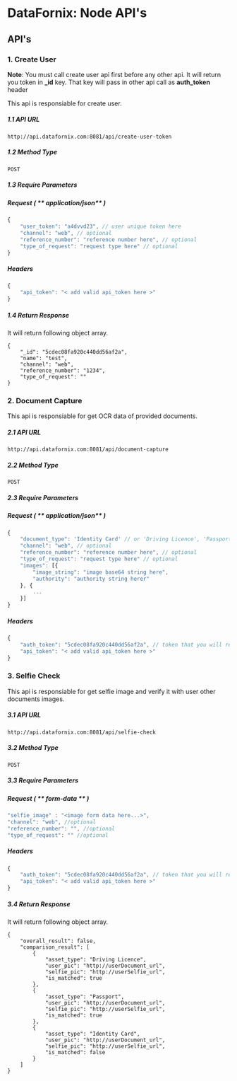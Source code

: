 DataFornix: Node API's
==================================

## API's

### 1. Create User

**Note**: You must call create user api first before any other api. It will return you token in **_id** key. That key will pass in other api call as **auth_token** header

This api is responsiable for create user.

##### 1.1 **API URL**  
`http://api.datafornix.com:8081/api/create-user-token`

##### 1.2 **Method Type**
`POST`

##### 1.3 **Require Parameters**

##### Request ( ** application/json**  )

````js
{
	"user_token": "a4dvvd23", // user unique token here
    "channel": "web", // optional
    "reference_number": "reference number here", // optional
    "type_of_request": "request type here" // optional
}
````

##### Headers

````js
{
    "api_token": "< add valid api_token here >"
}
````

##### 1.4 **Return Response**

It will return following object array.

```
{
    "_id": "5cdec08fa920c440dd56af2a",
    "name": "test",
    "channel": "web",
    "reference_number": "1234",
    "type_of_request": ""
}
```

### 2. Document Capture

This api is responsiable for get OCR data of provided documents. 

##### 2.1 **API URL**  
`http://api.datafornix.com:8081/api/document-capture`

##### 2.2 **Method Type**
`POST`

##### 2.3 **Require Parameters**

##### Request ( ** application/json**  )
````js
{
    "document_type": 'Identity Card' // or 'Driving Licence', 'Passport'
    "channel": "web", // optional
    "reference_number": "reference number here", // optional
    "type_of_request": "request type here" // optional
    "images": [{
        "image_string": "image base64 string here",
        "authority": "authority string herer"
    }, {
        ...
    }]
}
````

##### Headers

````js
{
    "auth_token": "5cdec08fa920c440dd56af2a", // token that you will receive in create-user => _id key response
    "api_token": "< add valid api_token here >"
}
````

### 3. Selfie Check

This api is responsiable for get selfie image and verify it with user other documents images.

##### 3.1 **API URL**  
`http://api.datafornix.com:8081/api/selfie-check`

##### 3.2 **Method Type**
`POST`

##### 3.3 **Require Parameters**

##### Request ( ** form-data **  )

````js
"selfie_image" : "<image form data here...>",
"channel": "web", //optional
"reference_number": "", //optional
"type_of_request": "" //optional
````

##### Headers

````js
{
    "auth_token": "5cdec08fa920c440dd56af2a", // token that you will receive in create-user => _id key response
    "api_token": "< add valid api_token here >"
}
````

##### 3.4 **Return Response**

It will return following object array.

```
{
    "overall_result": false,
    "comparison_result": [
        {
            "asset_type": "Driving Licence",
            "user_pic": "http://userDocument_url",
            "selfie_pic": "http://userSelfie_url",
            "is_matched": true
        },
        {
            "asset_type": "Passport",
            "user_pic": "http://userDocument_url",
            "selfie_pic": "http://userSelfie_url",
            "is_matched": true
        },
        {
            "asset_type": "Identity Card",
            "user_pic": "http://userDocument_url",
            "selfie_pic": "http://userSelfie_url",
            "is_matched": false
        }
    ]
}
```
